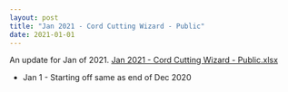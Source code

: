 ```yaml
---
layout: post
title: "Jan 2021 - Cord Cutting Wizard - Public"
date: 2021-01-01
---
```

<p>An update for Jan of 2021. <a href="/Jan 2021 - Cord Cutting Wizard - Public.xlsx">Jan 2021 - Cord Cutting Wizard - Public.xlsx</a>
  <p>
    <ul>
      <li>Jan 1 - Starting off same as end of Dec 2020
